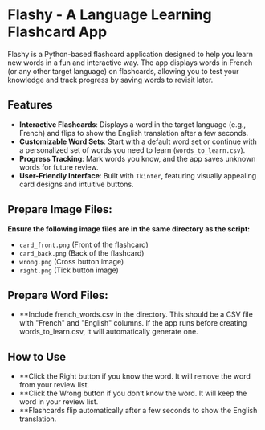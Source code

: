 # Flashy - A Language Learning Flashcard App

Flashy is a Python-based flashcard application designed to help you learn new words in a fun and interactive way. The app displays words in French (or any other target language) on flashcards, allowing you to test your knowledge and track progress by saving words to revisit later.

## Features

- **Interactive Flashcards**: Displays a word in the target language (e.g., French) and flips to show the English translation after a few seconds.
- **Customizable Word Sets**: Start with a default word set or continue with a personalized set of words you need to learn (`words_to_learn.csv`).
- **Progress Tracking**: Mark words you know, and the app saves unknown words for future review.
- **User-Friendly Interface**: Built with `Tkinter`, featuring visually appealing card designs and intuitive buttons.

## Prepare Image Files:
**Ensure the following image files are in the same directory as the script:**

- `card_front.png` (Front of the flashcard)
- `card_back.png` (Back of the flashcard)
- `wrong.png` (Cross button image)
- `right.png` (Tick button image)

## Prepare Word Files:
- **Include french_words.csv in the directory. This should be a CSV file with "French" and "English" columns. If the app runs before creating words_to_learn.csv, it will automatically generate one.

## How to Use
- **Click the Right button if you know the word. It will remove the word from your review list.
- **Click the Wrong button if you don’t know the word. It will keep the word in your review list.
- **Flashcards flip automatically after a few seconds to show the English translation.

